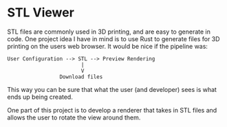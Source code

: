 # STL Viewer

STL files are commonly used in 3D printing, and are easy to generate
in code. One project idea I have in mind is to use Rust to generate
files for 3D printing on the users web browser. It would be nice if
the pipeline was:
```
User Configuration --> STL --> Preview Rendering
                        |
                        V
                 Download files
```
This way you can be sure that what the user (and developer) sees is what
ends up being created.

One part of this project is to develop a renderer that takes in STL 
files and allows the user to rotate the view around them.
